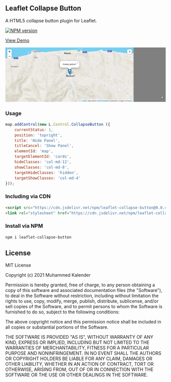 ## Leaflet Collapse Button
A HTML5 collapse button plugin for Leaflet.

[![NPM version](https://img.shields.io/npm/v/leaflet-collapse-button.svg)](https://www.npmjs.com/package/leaflet-collapse-button)

<a href="https://jsfiddle.net/muhammedkalender/d9g8j3w7/">View Demo</a>

![Product Demo](media/demo.gif)

### Usage

``` js
map.addControl(new L.Control.CollapseButton ({
	currentStatus: 1,	
	position: 'topright',	
	title: 'Hide Panel',	
	titleCancel: 'Show Panel',	
	elementId: 'map',	
	targetElementId: 'cards',	
	hideClasses: 'col-md-12',	
	showClasses: 'col-md-8',	
	targetHideClasses: 'hidden',	
	targetShowClasses: 'col-md-4'
}));
```

### Including via CDN

```html
<script src="https://cdn.jsdelivr.net/npm/leaflet-collapse-button@0.0.4/dist/leaflet.collapse-button.min.js"></script>
<link rel="stylesheet" href="https://cdn.jsdelivr.net/npm/leaflet-collapse-button@0.0.4/dist/leaflet.collapse-button.min.css">
```

### Install via NPM
```html
npm i leaflet-collapse-button
```

## License

MIT License

Copyright (c) 2021 Muhammed Kalender

Permission is hereby granted, free of charge, to any person obtaining a copy
of this software and associated documentation files (the "Software"), to deal
in the Software without restriction, including without limitation the rights
to use, copy, modify, merge, publish, distribute, sublicense, and/or sell
copies of the Software, and to permit persons to whom the Software is
furnished to do so, subject to the following conditions:

The above copyright notice and this permission notice shall be included in all
copies or substantial portions of the Software.

THE SOFTWARE IS PROVIDED "AS IS", WITHOUT WARRANTY OF ANY KIND, EXPRESS OR
IMPLIED, INCLUDING BUT NOT LIMITED TO THE WARRANTIES OF MERCHANTABILITY,
FITNESS FOR A PARTICULAR PURPOSE AND NONINFRINGEMENT. IN NO EVENT SHALL THE
AUTHORS OR COPYRIGHT HOLDERS BE LIABLE FOR ANY CLAIM, DAMAGES OR OTHER
LIABILITY, WHETHER IN AN ACTION OF CONTRACT, TORT OR OTHERWISE, ARISING FROM,
OUT OF OR IN CONNECTION WITH THE SOFTWARE OR THE USE OR OTHER DEALINGS IN THE
SOFTWARE.
